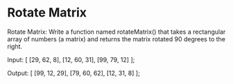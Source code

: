 # Rotate Matrix

Rotate Matrix: Write a function named rotateMatrix() that takes a rectangular array of numbers (a matrix) and returns the matrix rotated 90 degrees to the right.

Input: [ [29, 62, 8], [12, 60, 31], [99, 79, 12] ];

Output: [ [99, 12, 29], [79, 60, 62], [12, 31, 8] ];
